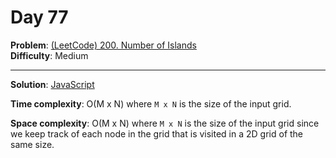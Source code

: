 # Day 77

**Problem**: [(LeetCode) 200. Number of Islands](https://leetcode.com/problems/number-of-islands/)  
**Difficulty**: Medium

---

**Solution**: [JavaScript](../solutions/number-of-islands.js)

**Time complexity**: O(M x N) where `M x N` is the size of the input grid.

**Space complexity**: O(M x N) where `M x N` is the size of the input grid since we keep track of each node in the grid that is visited in a 2D grid of the same size.
